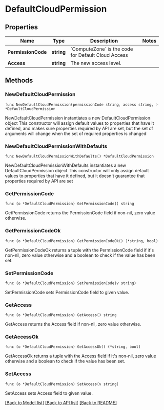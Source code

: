 # DefaultCloudPermission

## Properties

Name | Type | Description | Notes
------------ | ------------- | ------------- | -------------
**PermissionCode** | **string** | &#x60;ComputeZone&#x60; is the code for Default Cloud Access | 
**Access** | **string** | The new access level. | 

## Methods

### NewDefaultCloudPermission

`func NewDefaultCloudPermission(permissionCode string, access string, ) *DefaultCloudPermission`

NewDefaultCloudPermission instantiates a new DefaultCloudPermission object
This constructor will assign default values to properties that have it defined,
and makes sure properties required by API are set, but the set of arguments
will change when the set of required properties is changed

### NewDefaultCloudPermissionWithDefaults

`func NewDefaultCloudPermissionWithDefaults() *DefaultCloudPermission`

NewDefaultCloudPermissionWithDefaults instantiates a new DefaultCloudPermission object
This constructor will only assign default values to properties that have it defined,
but it doesn't guarantee that properties required by API are set

### GetPermissionCode

`func (o *DefaultCloudPermission) GetPermissionCode() string`

GetPermissionCode returns the PermissionCode field if non-nil, zero value otherwise.

### GetPermissionCodeOk

`func (o *DefaultCloudPermission) GetPermissionCodeOk() (*string, bool)`

GetPermissionCodeOk returns a tuple with the PermissionCode field if it's non-nil, zero value otherwise
and a boolean to check if the value has been set.

### SetPermissionCode

`func (o *DefaultCloudPermission) SetPermissionCode(v string)`

SetPermissionCode sets PermissionCode field to given value.


### GetAccess

`func (o *DefaultCloudPermission) GetAccess() string`

GetAccess returns the Access field if non-nil, zero value otherwise.

### GetAccessOk

`func (o *DefaultCloudPermission) GetAccessOk() (*string, bool)`

GetAccessOk returns a tuple with the Access field if it's non-nil, zero value otherwise
and a boolean to check if the value has been set.

### SetAccess

`func (o *DefaultCloudPermission) SetAccess(v string)`

SetAccess sets Access field to given value.



[[Back to Model list]](../README.md#documentation-for-models) [[Back to API list]](../README.md#documentation-for-api-endpoints) [[Back to README]](../README.md)


